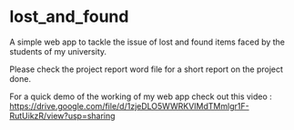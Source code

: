 # lost_and_found
A simple web app to tackle the issue of lost and found items faced by the students of my university. 

Please check the project report word file for a short report on the project done. 

For a quick demo of the working of my web app check out this video : https://drive.google.com/file/d/1zjeDLO5WWRKVIMdTMmlgr1F-RutUikzR/view?usp=sharing
